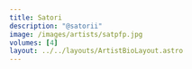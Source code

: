 ```yaml
---
title: Satori
description: "@satorii"
image: /images/artists/satpfp.jpg
volumes: [4]
layout: ../../layouts/ArtistBioLayout.astro
---
```

